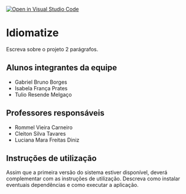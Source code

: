 [![Open in Visual Studio Code](https://classroom.github.com/assets/open-in-vscode-c66648af7eb3fe8bc4f294546bfd86ef473780cde1dea487d3c4ff354943c9ae.svg)](https://classroom.github.com/online_ide?assignment_repo_id=8488001&assignment_repo_type=AssignmentRepo)
# Idiomatize
Escreva sobre o projeto 2 parágrafos.

## Alunos integrantes da equipe

* Gabriel Bruno Borges
* Isabela França Prates 
* Tulio Resende Melgaço

## Professores responsáveis

* Rommel Vieira Carneiro
* Cleiton Silva Tavares
* Luciana Mara Freitas Diniz

## Instruções de utilização

Assim que a primeira versão do sistema estiver disponível, deverá complementar com as instruções de utilização. Descreva como instalar eventuais dependências e como executar a aplicação.

